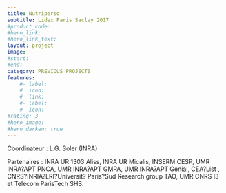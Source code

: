 ```yaml
---
title: Nutriperso
subtitle: Lidex Paris Saclay 2017
#product_code: 
#hero_link: 
#hero_link_text: 
layout: project
image: 
#start:
#end: 
category: PREVIOUS PROJECTS
features:
    #- label: 
    #  icon: 
    #  link: 
    #- label: 
    #  icon: 
#rating: 3
#hero_image: 
#hero_darken: true
---
```





Coordinateur : L.G. Soler (INRA)

Partenaires : INRA UR 1303 Aliss, INRA UR Micalis, INSERM CESP, UMR INRA?APT PNCA, UMR INRA?APT GMPA, UMR INRA?APT Genial,  CEA?List , CNRS?INRIA?LRI?Universit? Paris?Sud Research group TAO, UMR CNRS I3 et Telecom ParisTech SHS. 
